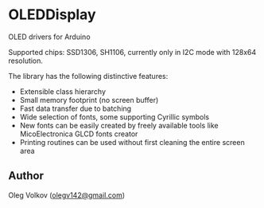 # OLEDDisplay
OLED drivers for Arduino

Supported chips: SSD1306, SH1106, currently only in I2C mode with 128x64 resolution.

The library has the following distinctive features:
- Extensible class hierarchy
- Small memory footprint (no screen buffer)
- Fast data transfer due to batching
- Wide selection of fonts, some supporting Cyrillic symbols
- New fonts can be easily created by freely available tools like MicoElectronica GLCD fonts creator
- Printing routines can be used without first cleaning the entire screen area

## Author

Oleg Volkov (olegv142@gmail.com)
